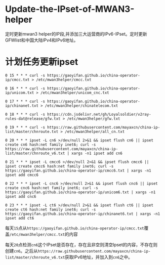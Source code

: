 # Update-the-IPset-of-MWAN3-helper

定时更新mwan3 helper的IP段,并添加三大运营商的IPv6-IPset。定时更新GFWlist和中国大陆IPv4和IPv6地址。

# 计划任务更新ipset

```
0 15 * * * curl -s https://gaoyifan.github.io/china-operator-ip/cmcc.txt > /etc/mwan3helper/cmcc.txt

0 16 * * * curl -s https://gaoyifan.github.io/china-operator-ip/unicom.txt > /etc/mwan3helper/unicom_cnc.txt

0 17 * * * curl -s https://gaoyifan.github.io/china-operator-ip/chinanet.txt > /etc/mwan3helper/chinatelecom.txt

0 18 * * * curl -s https://cdn.jsdelivr.net/gh/Loyalsoldier/v2ray-rules-dat@release/gfw.txt > /etc/mwan3helper/gfw.txt

0 19 * * * curl -s https://raw.githubusercontent.com/mayaxcn/china-ip-list/master/chnroute.txt > /etc/mwan3helper/all_cn.txt

0 20 * * * ipset -L cn6 >/dev/null 2>&1 && ipset flush cn6 || ipset create cn6 hash:net family inet6; curl -s https://raw.githubusercontent.com/mayaxcn/china-ip-list/master/chnroute_v6.txt | xargs -n1 ipset add cn6

0 21 * * * ipset -L cmcc6 >/dev/null 2>&1 && ipset flush cmcc6 || ipset create cmcc6 hash:net family inet6; curl -s https://gaoyifan.github.io/china-operator-ip/cmcc6.txt | xargs -n1 ipset add cmcc6

0 22 * * * ipset -L cnc6 >/dev/null 2>&1 && ipset flush cnc6 || ipset create cnc6 hash:net family inet6; curl -s https://gaoyifan.github.io/china-operator-ip/unicom6.txt | xargs -n1 ipset add cnc6

0 23 * * * ipset -L ct6 >/dev/null 2>&1 && ipset flush ct6 || ipset create ct6 hash:net family inet6; curl -s https://gaoyifan.github.io/china-operator-ip/chinanet6.txt | xargs -n1 ipset add ct6
```

每天`15`点从`https://gaoyifan.github.io/china-operator-ip/cmcc.txt`覆盖`/etc/mwan3helper/cmcc.txt`的内容

每天`20`点检测`cn6`这个IPset是否存在，存在且非空则清空Ipset的内容，不存在则创建`cn6`。之后从`https://raw.githubusercontent.com/mayaxcn/china-ip-list/master/chnroute_v6.txt`获取IPv6地址，并加入到`cn6`之中。
